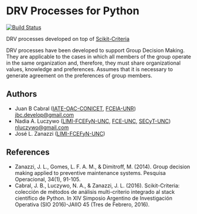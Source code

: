 # DRV Processes for Python

[![Build Status](https://travis-ci.org/leliel12/sc_drv.svg?branch=master)](https://travis-ci.org/leliel12/sc_drv)

DRV processes developed on top of [Scikit-Criteria](http://scikit-criteria.org)

DRV processes have been developed to support Group Decision
Making. They are applicable to the cases in which
all members of the group operate in the same organization and, therefore,
they must share organizational values, knowledge and preferences.
Assumes that it is necessary to generate agreement on the preferences of
group members.

## Authors

-   Juan B Cabral ([IATE-OAC-CONICET](https://iate.oac.uncor.edu),
    [FCEIA-UNR](https://web.fceia.unr.edu.ar/es/)) <jbc.develop@gmail.com>
-   Nadia A. Luczywo ([LIMI-FCEFyN-UNC](http://www.portal.efn.uncor.edu),
    [FCE-UNC](http://www.eco.unc.edu.ar/),
    [SECyT-UNC](https://www.unc.edu.ar/ciencia-y-tecnolog%C3%ADa/))
    <nluczywo@gmail.com>
-   José L. Zanazzi ([LIMI-FCEFyN-UNC](http://www.portal.efn.uncor.edu))


## References

-   Zanazzi, J. L., Gomes, L. F. A. M., & Dimitroff, M. (2014). Group decision
    making applied to preventive maintenance systems. Pesquisa Operacional,
    34(1), 91-105.
-   Cabral, J. B., Luczywo, N. A., & Zanazzi, J. L. (2016). Scikit-Criteria:
    colección de métodos de análisis multi-criterio integrado al stack
    científico de Python. In XIV Simposio Argentino de Investigación Operativa
    (SIO 2016)-JAIIO 45 (Tres de Febrero, 2016).
